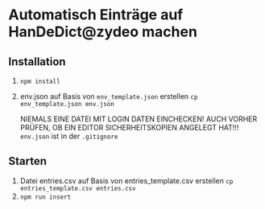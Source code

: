 # Automatisch Einträge auf HanDeDict@zydeo machen

## Installation
1. `npm install`
2. env.json auf Basis von `env_template.json` erstellen `cp env_template.json env.json`
   
    NIEMALS EINE DATEI MIT LOGIN DATEN EINCHECKEN! AUCH VORHER PRÜFEN, OB EIN EDITOR SICHERHEITSKOPIEN ANGELEGT HAT!!! `env.json` ist in der `.gitignore`

## Starten
1. Datei entries.csv auf Basis von entries_template.csv erstellen `cp entries_template.csv entries.csv`
2. `npm run insert`
